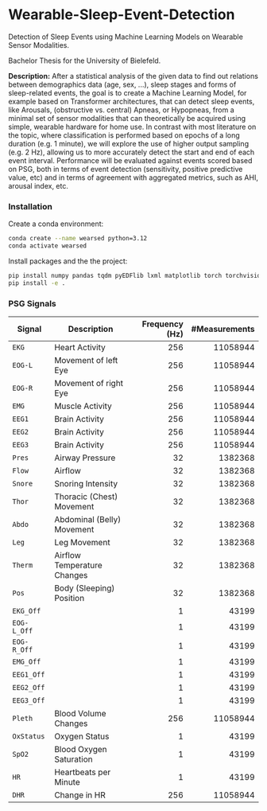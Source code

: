 # Wearable-Sleep-Event-Detection
Detection of Sleep Events using Machine Learning Models on Wearable Sensor Modalities.

Bachelor Thesis for the University of Bielefeld.

**Description:** After a statistical analysis of the given data to find out relations between demographics data (age, sex, ...), sleep stages and forms of sleep-related events, the goal is to create a Machine Learning Model, for example based on Transformer architectures, that can detect sleep events, like Arousals, (obstructive vs. central) Apneas, or Hypopneas, from a minimal set of sensor modalities that can theoretically be acquired using simple, wearable hardware for home use. In contrast with most literature on the topic, where classification is performed based on epochs of a long duration (e.g. 1 minute), we will explore the use of higher output sampling (e.g. 2 Hz), allowing us to more accurately detect the start and end of each event interval. Performance will be evaluated against events scored based on PSG, both in terms of event detection (sensitivity, positive predictive value, etc) and in terms of agreement with aggregated metrics, such as AHI, arousal index, etc.

### Installation

Create a conda environment:
```bash
conda create --name wearsed python=3.12
conda activate wearsed
```

Install packages and the the project:
```bash
pip install numpy pandas tqdm pyEDFlib lxml matplotlib torch torchvision torchaudio
pip install -e .
```

### PSG Signals

Signal | Description | Frequency (Hz) | #Measurements
--- | --- | --: | --:
`EKG`       | Heart Activity |  256 | 11058944
`EOG-L`     | Movement of left Eye |  256 | 11058944
`EOG-R`     | Movement of right Eye |  256 | 11058944
`EMG`       | Muscle Activity |  256 | 11058944
`EEG1`      | Brain Activity |  256 | 11058944
`EEG2`      | Brain Activity |  256 | 11058944
`EEG3`      | Brain Activity |  256 | 11058944
`Pres`      | Airway Pressure |   32 |  1382368
`Flow`      | Airflow |   32 |  1382368
`Snore`     | Snoring Intensity |   32 |  1382368
`Thor`      | Thoracic (Chest) Movement |   32 |  1382368
`Abdo`      | Abdominal (Belly) Movement |   32 |  1382368
`Leg`       | Leg Movement |   32 |  1382368
`Therm`     | Airflow Temperature Changes |   32 |  1382368
`Pos`       | Body (Sleeping) Position |   32 |  1382368
`EKG_Off`   |  |    1 |    43199
`EOG-L_Off` |  |    1 |    43199
`EOG-R_Off` |  |    1 |    43199
`EMG_Off`   |  |    1 |    43199
`EEG1_Off`  |  |    1 |    43199
`EEG2_Off`  |  |    1 |    43199
`EEG3_Off`  |  |    1 |    43199
`Pleth`     | Blood Volume Changes |  256 | 11058944
`OxStatus`  | Oxygen Status |    1 |    43199
`SpO2`      | Blood Oxygen Saturation |    1 |    43199
`HR`        | Heartbeats per Minute |    1 |    43199
`DHR`       | Change in HR |  256 | 11058944